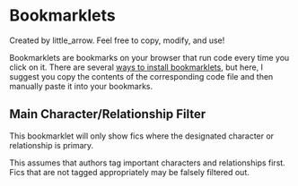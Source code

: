 # Bookmarklets
Created by little_arrow. Feel free to copy, modify, and use!

Bookmarklets are bookmarks on your browser that run code every time you click on it. There are several [ways to install bookmarklets](https://www.howtogeek.com/189358/beginner-geek-how-to-use-bookmarklets-on-any-device/), but here, I suggest you copy the contents of the corresponding code file and then manually paste it into your bookmarks.

## Main Character/Relationship Filter
This bookmarklet will only show fics where the designated character or relationship is primary. 

This assumes that authors tag important characters and relationships first. Fics that are not tagged appropriately may be falsely filtered out.

